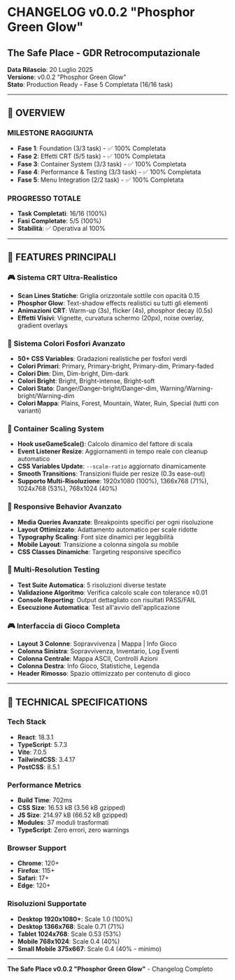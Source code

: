 # CHANGELOG v0.0.2 "Phosphor Green Glow"
## The Safe Place - GDR Retrocomputazionale

**Data Rilascio**: 20 Luglio 2025  
**Versione**: v0.0.2 "Phosphor Green Glow"  
**Stato**: Production Ready - Fase 5 Completata (16/16 task)

---

## 🎯 **OVERVIEW**

### **MILESTONE RAGGIUNTA**
- **Fase 1**: Foundation (3/3 task) - ✅ 100% Completata
- **Fase 2**: Effetti CRT (5/5 task) - ✅ 100% Completata  
- **Fase 3**: Container System (3/3 task) - ✅ 100% Completata
- **Fase 4**: Performance & Testing (3/3 task) - ✅ 100% Completata
- **Fase 5**: Menu Integration (2/2 task) - ✅ 100% Completata

### **PROGRESSO TOTALE**
- **Task Completati**: 16/16 (100%)
- **Fasi Completate**: 5/5 (100%)
- **Stabilità**: ✅ Operativa al 100%

---

## 🚀 **FEATURES PRINCIPALI**

### **🎮 Sistema CRT Ultra-Realistico**
- **Scan Lines Statiche**: Griglia orizzontale sottile con opacità 0.15
- **Phosphor Glow**: Text-shadow effects realistici su tutti gli elementi
- **Animazioni CRT**: Warm-up (3s), flicker (4s), phosphor decay (0.5s)
- **Effetti Visivi**: Vignette, curvatura schermo (20px), noise overlay, gradient overlays

### **🎨 Sistema Colori Fosfori Avanzato**
- **50+ CSS Variables**: Gradazioni realistiche per fosfori verdi
- **Colori Primari**: Primary, Primary-bright, Primary-dim, Primary-faded
- **Colori Dim**: Dim, Dim-bright, Dim-dark
- **Colori Bright**: Bright, Bright-intense, Bright-soft
- **Colori Stato**: Danger/Danger-bright/Danger-dim, Warning/Warning-bright/Warning-dim
- **Colori Mappa**: Plains, Forest, Mountain, Water, Ruin, Special (tutti con varianti)

### **📱 Container Scaling System**
- **Hook useGameScale()**: Calcolo dinamico del fattore di scala
- **Event Listener Resize**: Aggiornamenti in tempo reale con cleanup automatico
- **CSS Variables Update**: `--scale-ratio` aggiornato dinamicamente
- **Smooth Transitions**: Transizioni fluide per resize (0.3s ease-out)
- **Supporto Multi-Risoluzione**: 1920x1080 (100%), 1366x768 (71%), 1024x768 (53%), 768x1024 (40%)

### **📱 Responsive Behavior Avanzato**
- **Media Queries Avanzate**: Breakpoints specifici per ogni risoluzione
- **Layout Ottimizzato**: Adattamento automatico per scale ridotte
- **Typography Scaling**: Font size dinamici per leggibilità
- **Mobile Layout**: Transizione a colonna singola su mobile
- **CSS Classes Dinamiche**: Targeting responsive specifico

### **🧪 Multi-Resolution Testing**
- **Test Suite Automatica**: 5 risoluzioni diverse testate
- **Validazione Algoritmo**: Verifica calcolo scale con tolerance ±0.01
- **Console Reporting**: Output dettagliato con risultati PASS/FAIL
- **Esecuzione Automatica**: Test all'avvio dell'applicazione

### **🎮 Interfaccia di Gioco Completa**
- **Layout 3 Colonne**: Sopravvivenza | Mappa | Info Gioco
- **Colonna Sinistra**: Sopravvivenza, Inventario, Log Eventi
- **Colonna Centrale**: Mappa ASCII, Controlli Azioni
- **Colonna Destra**: Info Gioco, Statistiche, Legenda
- **Header Rimosso**: Spazio ottimizzato per contenuto di gioco

---

## 🔧 **TECHNICAL SPECIFICATIONS**

### **Tech Stack**
- **React**: 18.3.1
- **TypeScript**: 5.7.3
- **Vite**: 7.0.5
- **TailwindCSS**: 3.4.17
- **PostCSS**: 8.5.1

### **Performance Metrics**
- **Build Time**: 702ms
- **CSS Size**: 16.53 kB (3.56 kB gzipped)
- **JS Size**: 214.97 kB (66.52 kB gzipped)
- **Modules**: 37 moduli trasformati
- **TypeScript**: Zero errori, zero warnings

### **Browser Support**
- **Chrome**: 120+
- **Firefox**: 115+
- **Safari**: 17+
- **Edge**: 120+

### **Risoluzioni Supportate**
- **Desktop 1920x1080+**: Scale 1.0 (100%)
- **Desktop 1366x768**: Scale 0.71 (71%)
- **Tablet 1024x768**: Scale 0.53 (53%)
- **Mobile 768x1024**: Scale 0.4 (40%)
- **Small Mobile 375x667**: Scale 0.4 (40% - minimo)

---

**The Safe Place v0.0.2 "Phosphor Green Glow"** - Changelog Completo 